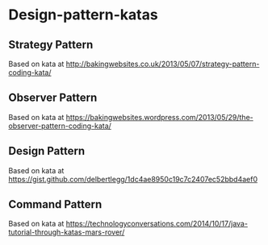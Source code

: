 # Design-pattern-katas
## Strategy Pattern
Based on kata at http://bakingwebsites.co.uk/2013/05/07/strategy-pattern-coding-kata/
## Observer Pattern
Based on kata at https://bakingwebsites.wordpress.com/2013/05/29/the-observer-pattern-coding-kata/
## Design Pattern
Based on kata at https://gist.github.com/delbertlegg/1dc4ae8950c19c7c2407ec52bbd4aef0
## Command Pattern
Based on kata at https://technologyconversations.com/2014/10/17/java-tutorial-through-katas-mars-rover/
